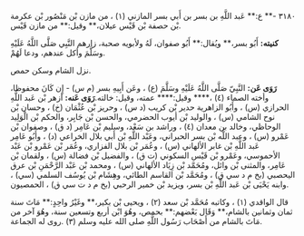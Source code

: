 ٣١٨٠ -** ع:** عَبد اللَّهِ بن بسر بن أَبي بسر المازني (١) ، من مازن بْن مَنْصُور بْن عكرمة بْن حصفة بْن قَيْس عيلان،** وقيل:** من مازن قَيْس.

**كنيته:** أَبُو بسر،** ويُقال:** أَبُو صفوان، لَهُ ولأبويه صحبة، زارهم النَّبِي صَلَّى اللَّهُ عَلَيْهِ وسَلَّمَ وأكل عندهم، ودعا لَهُمْ.

نزل الشام وسكن حمص.

**رَوَى عَن:** النَّبِيّ صَلَّى اللَّهُ عَلَيْهِ وسَلَّمَ (ع) ، وعَن أَبِيهِ بسر (م س) - إِن كَانَ محفوظا، وأخته الصماء (٤) ،**** وقيل:**** عمته، وقيل: خالته.**رَوَى عَنه:** أزهر بْن عَبد اللَّهِ الحرازي (س) ، وأَبُو الزاهرية حدير بْن كريب (د س) ، وحريز بْن عُثْمَان (خ) ، وحسان بْن نوح الشامي (س) ، والوليد بْن أيوب الحضرمي، والحسن بْن جَابِر، والحكم بْن الْوَلِيد الوحاظي، وخالد بن معدان (٤) ، وراشد بن سَعْد، وسليم بْن عَامِر (د ق) ، وصفوان بْن عَمْرو (س) ، وعبد اللَّه بْن بسر الحبراني، وعَبْد اللَّهِ بْن أَبي بلال الخراعي (د) ، وأَبُو عَامِر عَبد اللَّهِ بْن غابر الألهاني (س) ، وعُمَر بْن بلال الفزاري، وعُمَر بْن عَمْرو بْن عَبْد الأحموسي، وعَمْرو بْن قَيْس السكوني (ت ق) ، والفضيل بْن فضالة (س) ، ولقمان بْن عَامِر، والمثنى بْن وائل، ومُحَمَّد بْن زِيَاد الألهاني (س) ، ومحمد بْن عَبْد الرَّحْمَنِ بْن عرق اليحصبي (بخ م د سي ق) ، ومُحَمَّد بْن القاسم الطائي، وهِشَام بْن يُوسُف السلمي (سي) ، وابنه يَحْيَى بْن عَبد اللَّهِ بْن بسر، ويزيد بْن خمير الرحبي (بخ م د ت سي ق) ، الحمصيون.

قال الواقدي (١) ، وكاتبه مُحَمَّد بْن سعد (٢) ، ويحيى بْن بكير،** وغَيْرُ واحِدٍ:** مَاتَ سنة ثمان وثمانين بالشام،** وَقَال بَعْضهم:** بحمص، وهُوَ ابْن أربع وتسعين سنة، وهُوَ آخر من مَاتَ بالشام من أَصْحَاب رَسُول اللَّهِ صلى الله عليه وسلم (٣) .روى له الجماعة.